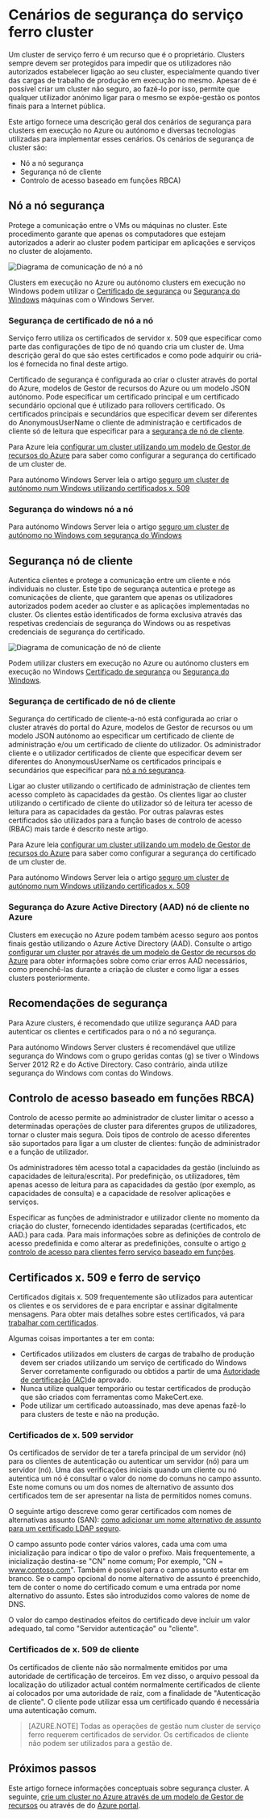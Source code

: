 <properties
   pageTitle="Proteger um cluster de serviço ferro | Microsoft Azure"
   description="Descreve os cenários de segurança para um cluster de serviço ferro e diferentes tecnologias utilizadas para implementar esses cenários."
   services="service-fabric"
   documentationCenter=".net"
   authors="ChackDan"
   manager="timlt"
   editor=""/>

<tags
   ms.service="service-fabric"
   ms.devlang="dotnet"
   ms.topic="article"
   ms.tgt_pltfrm="na"
   ms.workload="na"
   ms.date="08/19/2016"
   ms.author="chackdan"/>

# <a name="service-fabric-cluster-security-scenarios"></a>Cenários de segurança do serviço ferro cluster

Um cluster de serviço ferro é um recurso que é o proprietário. Clusters sempre devem ser protegidos para impedir que os utilizadores não autorizados estabelecer ligação ao seu cluster, especialmente quando tiver das cargas de trabalho de produção em execução no mesmo. Apesar de é possível criar um cluster não seguro, ao fazê-lo por isso, permite que qualquer utilizador anónimo ligar para o mesmo se expõe-gestão os pontos finais para a Internet pública. 

Este artigo fornece uma descrição geral dos cenários de segurança para clusters em execução no Azure ou autónomo e diversas tecnologias utilizadas para implementar esses cenários. Os cenários de segurança de cluster são:

- Nó a nó segurança
- Segurança nó de cliente
- Controlo de acesso baseado em funções RBCA)

## <a name="node-to-node-security"></a>Nó a nó segurança
Protege a comunicação entre o VMs ou máquinas no cluster. Este procedimento garante que apenas os computadores que estejam autorizados a aderir ao cluster podem participar em aplicações e serviços no cluster de alojamento.

![Diagrama de comunicação de nó a nó][Node-to-Node]

Clusters em execução no Azure ou autónomo clusters em execução no Windows podem utilizar o [Certificado de segurança](https://msdn.microsoft.com/library/ff649801.aspx) ou [Segurança do Windows](https://msdn.microsoft.com/library/ff649396.aspx) máquinas com o Windows Server.
### <a name="node-to-node-certificate-security"></a>Segurança de certificado de nó a nó
Serviço ferro utiliza os certificados de servidor x. 509 que especificar como parte das configurações de tipo de nó quando cria um cluster de. Uma descrição geral do que são estes certificados e como pode adquirir ou criá-los é fornecida no final deste artigo.

Certificado de segurança é configurada ao criar o cluster através do portal do Azure, modelos de Gestor de recursos do Azure ou um modelo JSON autónomo. Pode especificar um certificado principal e um certificado secundário opcional que é utilizado para rollovers certificado. Os certificados principais e secundários que especificar devem ser diferentes do AnonymousUserName o cliente de administração e certificados de cliente só de leitura que especificar para a [segurança de nó de cliente](#client-to-node-security).

Para Azure leia [configurar um cluster utilizando um modelo de Gestor de recursos do Azure](service-fabric-cluster-creation-via-arm.md) para saber como configurar a segurança do certificado de um cluster de.

Para autónomo Windows Server leia o artigo [seguro um cluster de autónomo num Windows utilizando certificados x. 509](service-fabric-windows-cluster-x509-security.md)

### <a name="node-to-node-windows-security"></a>Segurança do windows nó a nó
Para autónomo Windows Server leia o artigo [seguro um cluster de autónomo no Windows com segurança do Windows](service-fabric-windows-cluster-windows-security.md)

## <a name="client-to-node-security"></a>Segurança nó de cliente
Autentica clientes e protege a comunicação entre um cliente e nós individuais no cluster. Este tipo de segurança autentica e protege as comunicações de cliente, que garantem que apenas os utilizadores autorizados podem aceder ao cluster e as aplicações implementadas no cluster. Os clientes estão identificados de forma exclusiva através das respetivas credenciais de segurança do Windows ou as respetivas credenciais de segurança do certificado.

![Diagrama de comunicação de nó de cliente][Client-to-Node]

Podem utilizar clusters em execução no Azure ou autónomo clusters em execução no Windows [Certificado de segurança](https://msdn.microsoft.com/library/ff649801.aspx) ou [Segurança do Windows](https://msdn.microsoft.com/library/ff649396.aspx).

### <a name="client-to-node-certificate-security"></a>Segurança de certificado de nó de cliente
 Segurança do certificado de cliente-a-nó está configurada ao criar o cluster através do portal do Azure, modelos de Gestor de recursos ou um modelo JSON autónomo ao especificar um certificado de cliente de administração e/ou um certificado de cliente do utilizador.  Os administrador cliente e o utilizador certificados de cliente que especificar devem ser diferentes do AnonymousUserName os certificados principais e secundários que especificar para [nó a nó segurança](#node-to-node-security).

Ligar ao cluster utilizando o certificado de administração de clientes tem acesso completo às capacidades da gestão.  Os clientes ligar ao cluster utilizando o certificado de cliente do utilizador só de leitura ter acesso de leitura para as capacidades da gestão. Por outras palavras estes certificados são utilizados para a função bases de controlo de acesso (RBAC) mais tarde é descrito neste artigo.

Para Azure leia [configurar um cluster utilizando um modelo de Gestor de recursos do Azure](service-fabric-cluster-creation-via-arm.md) para saber como configurar a segurança do certificado de um cluster de.

Para autónomo Windows Server leia o artigo [seguro um cluster de autónomo num Windows utilizando certificados x. 509](service-fabric-windows-cluster-x509-security.md)

### <a name="client-to-node-azure-active-directory-aad-security-on-azure"></a>Segurança do Azure Active Directory (AAD) nó de cliente no Azure
Clusters em execução no Azure podem também acesso seguro aos pontos finais gestão utilizando o Azure Active Directory (AAD). Consulte o artigo [configurar um cluster por através de um modelo de Gestor de recursos do Azure](service-fabric-cluster-creation-via-arm.md) para obter informações sobre como criar erros AAD necessários, como preenchê-las durante a criação de cluster e como ligar a esses clusters posteriormente.

## <a name="security-recommendations"></a>Recomendações de segurança
Para Azure clusters, é recomendado que utilize segurança AAD para autenticar os clientes e certificados para o nó a nó segurança.

Para autónomo Windows Server clusters é recomendável que utilize segurança do Windows com o grupo geridas contas (g) se tiver o Windows Server 2012 R2 e do Active Directory. Caso contrário, ainda utilize segurança do Windows com contas do Windows.

## <a name="role-based-access-control-rbac"></a>Controlo de acesso baseado em funções RBCA)
Controlo de acesso permite ao administrador de cluster limitar o acesso a determinadas operações de cluster para diferentes grupos de utilizadores, tornar o cluster mais segura. Dois tipos de controlo de acesso diferentes são suportados para ligar a um cluster de clientes: função de administrador e a função de utilizador.

Os administradores têm acesso total a capacidades da gestão (incluindo as capacidades de leitura/escrita). Por predefinição, os utilizadores, têm apenas acesso de leitura para as capacidades da gestão (por exemplo, as capacidades de consulta) e a capacidade de resolver aplicações e serviços.

Especificar as funções de administrador e utilizador cliente no momento da criação do cluster, fornecendo identidades separadas (certificados, etc AAD.) para cada. Para mais informações sobre as definições de controlo de acesso predefinida e como alterar as predefinições, consulte o artigo [o controlo de acesso para clientes ferro serviço baseado em funções](service-fabric-cluster-security-roles.md).


## <a name="x509-certificates-and-service-fabric"></a>Certificados x. 509 e ferro de serviço
Certificados digitais x. 509 frequentemente são utilizados para autenticar os clientes e os servidores de e para encriptar e assinar digitalmente mensagens. Para obter mais detalhes sobre estes certificados, vá para [trabalhar com certificados](http://msdn.microsoft.com/library/ms731899.aspx).

Algumas coisas importantes a ter em conta:

- Certificados utilizados em clusters de cargas de trabalho de produção devem ser criados utilizando um serviço de certificado do Windows Server corretamente configurado ou obtidos a partir de uma [Autoridade de certificação (AC)](https://en.wikipedia.org/wiki/Certificate_authority)de aprovado.
- Nunca utilize qualquer temporário ou testar certificados de produção que são criados com ferramentas como MakeCert.exe.
- Pode utilizar um certificado autoassinado, mas deve apenas fazê-lo para clusters de teste e não na produção.

### <a name="server-x509-certificates"></a>Certificados de x. 509 servidor

Os certificados de servidor de ter a tarefa principal de um servidor (nó) para os clientes de autenticação ou autenticar um servidor (nó) para um servidor (nó). Uma das verificações iniciais quando um cliente ou nó autentica um nó é consultar o valor do nome do comuns no campo assunto. Este nome comuns ou um dos nomes de alternativo de assunto dos certificados tem de ser apresentar na lista de permitidos nomes comuns.

O seguinte artigo descreve como gerar certificados com nomes de alternativas assunto (SAN): [como adicionar um nome alternativo de assunto para um certificado LDAP seguro](http://support.microsoft.com/kb/931351).

O campo assunto pode conter vários valores, cada uma com uma inicialização para indicar o tipo de valor o prefixo. Mais frequentemente, a inicialização destina-se "CN" nome comum; Por exemplo, "CN = www.contoso.com". Também é possível para o campo assunto estar em branco. Se o campo opcional do nome alternativo de assunto é preenchido, tem de conter o nome do certificado comum e uma entrada por nome alternativo do assunto. Estes são introduzidos como valores de nome de DNS.

O valor do campo destinados efeitos do certificado deve incluir um valor adequado, tal como "Servidor autenticação" ou "cliente".

### <a name="client-x509-certificates"></a>Certificados de x. 509 de cliente

Os certificados de cliente não são normalmente emitidos por uma autoridade de certificação de terceiros. Em vez disso, o arquivo pessoal da localização do utilizador actual contém normalmente certificados de cliente aí colocados por uma autoridade de raiz, com a finalidade de "Autenticação de cliente". O cliente pode utilizar essa um certificado quando é necessária uma autenticação comum.

>[AZURE.NOTE] Todas as operações de gestão num cluster de serviço ferro requerem certificados de servidor. Os certificados de cliente não podem ser utilizados para a gestão de.

<!--Every topic should have next steps and links to the next logical set of content to keep the customer engaged-->


## <a name="next-steps"></a>Próximos passos

Este artigo fornece informações conceptuais sobre segurança cluster. A seguinte, [crie um cluster no Azure através de um modelo de Gestor de recursos](service-fabric-cluster-creation-via-arm.md) ou através de do [Azure portal](service-fabric-cluster-creation-via-portal.md).

<!--Image references-->
[Node-to-Node]: ./media/service-fabric-cluster-security/node-to-node.png
[Client-to-Node]: ./media/service-fabric-cluster-security/client-to-node.png
